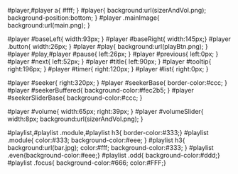 #player,#player a{ #fff; }
#player{ background:url(sizerAndVol.png); background-position:bottom; }
#player .mainImage{ background:url(main.png); }

#player #baseLeft{ width:93px; }
#player #baseRight{ width:145px;}
#player .button{  width:26px; }
#player #play{ background:url(playBtn.png); }
#player #play,#player #pause{ left:26px; }
#player #previous{ left:0px; }
#player #next{ left:52px; }
#player #title{ left:90px;  }
#player #tooltip{ right:196px; }
#player #timer{ right:120px;  }
#player #list{ right:0px; }

#player #seeker{ right:320px; }
#player #seekerBase{ border-color:#ccc;  }
#player #seekerBuffered{ background-color:#fec2b5; }
#player #seekerSliderBase{ background-color:#ccc; }

#player #volume{ width:65px; right:39px; }
#player #volumeSlider{ width:8px; background:url(sizerAndVol.png); }

#playlist,#playlist .module,#playlist h3{ border-color:#333;}
#playlist .module{  color:#333; background-color:#eee; }
#playlist h3{ background:url(bar.jpg); color:#fff; background-color:#333;  }
#playlist .even{background-color:#eee;}
#playlist .odd{ background-color:#ddd;}
#playlist .focus{ background-color:#666; color:#FFF;}
